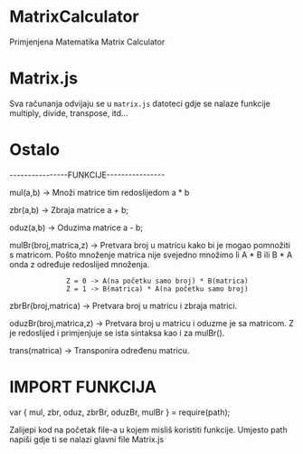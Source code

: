 # MatrixCalculator
Primjenjena Matematika Matrix Calculator

# Matrix.js
Sva računanja odvijaju se u `matrix.js` datoteci gdje se nalaze funkcije multiply, divide, transpose, itd...

# Ostalo
----------------FUNKCIJE----------------

mul(a,b) -> Množi matrice tim redoslijedom a * b

zbr(a,b) -> Zbraja matrice a + b;

oduz(a,b) -> Oduzima matrice a - b;

mulBr(broj,matrica,z) -> Pretvara broj u matricu kako bi je mogao pomnožiti s matricom. Pošto množenje matrica nije svejedno množimo li A * B ili B * A onda z određuje redoslijed množenja.
```
              Z = 0 -> A(na početku samo broj) * B(matrica)
              Z = 1 -> B(matrica) * A(na početku samo broj)
```
zbrBr(broj,matrica) -> Pretvara broj u matricu i zbraja matrici.

oduzBr(broj,matrica,z) -> Pretvara broj u matricu i oduzme je sa matricom. Z je redoslijed i primjenjuje se ista sintaksa kao i za mulBr().

trans(matrica) -> Transponira određenu matricu.

# IMPORT FUNKCIJA

var { mul, zbr, oduz, zbrBr, oduzBr, mulBr } = require(path);


Zalijepi kod na početak file-a u kojem misliš koristiti funkcije. Umjesto path napiši gdje ti se nalazi glavni file Matrix.js
